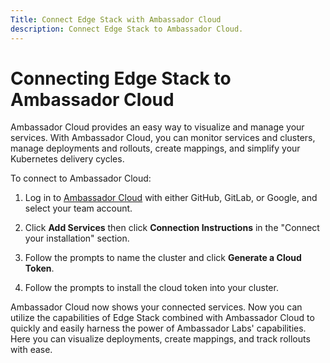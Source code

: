 ```yaml
---
Title: Connect Edge Stack with Ambassador Cloud
description: Connect Edge Stack to Ambassador Cloud.
---
```


# Connecting Edge Stack to Ambassador Cloud

 Ambassador Cloud provides an easy way to visualize and manage your services. With Ambassador Cloud, you can monitor services and clusters, manage deployments and rollouts, create mappings, and simplify your Kubernetes delivery cycles.

To connect to Ambassador Cloud:

1. Log in to [Ambassador Cloud](https://app.getambassador.io/cloud/services/) with either GitHub, GitLab, or Google, and select your team account.

2. Click **Add Services** then click **Connection Instructions** in the "Connect your installation" section.

3. Follow the prompts to name the cluster and click **Generate a Cloud Token**.

4. Follow the prompts to install the cloud token into your cluster.

Ambassador Cloud now shows your connected services. Now you can utilize the capabilities of Edge Stack combined with Ambassador Cloud to quickly and easily harness the power of Ambassador Labs' capabilities. Here you can visualize deployments, create mappings, and track rollouts with ease.  